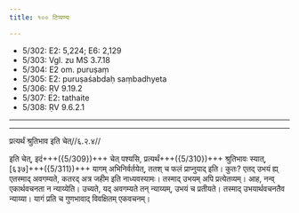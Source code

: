 ```yaml
---
title: १०० टिप्पण्यः

---
```

- 5/302: E2: 5,224; E6: 2,129
- 5/303: Vgl. zu MS 3.7.18
- 5/304: E2 om. puruṣaṃ
- 5/305: E2: puruṣaśabdaḥ saṃbadhyeta
- 5/306: ṚV 9.19.2
- 5/307: E2: tathaite
- 5/308: ṚV 9.6.2.1

____________________________________________



____________________________________________


प्रत्यर्थं श्रुतिभाव इति चेत्//६.२.४//

इति चेत्, इदं+++({5/309})+++ चेत् पश्यसि, प्रत्यर्थं+++({5/310})+++ श्रुतिभावः स्यात्, [६३७]+++({5/311})+++ यागम् अभिनिर्वर्तयेत्, ततश् च फलं प्राप्नुयाद् इति। कुतः? एतद् उभयं ह्य् एतस्माद् अवगम्यते, कतरद् अत्र जहीम इति नाध्यवस्यामः। तस्माद् उभयम् अपि प्रत्येतव्यम्। आह, नन्व् एकार्थवचनता न न्याय्येति। उच्यते, यद् अवगम्यते तन् न्याय्यम्, उभयं च प्रतीयते। तस्माद् उभयार्थवचनतैव न्याय्या। यागं प्रति च गुणभावाद् विवक्षितम् एकवचनम्।
